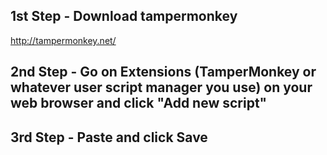 ## 1st Step - Download tampermonkey
http://tampermonkey.net/

## 2nd Step - Go on Extensions (TamperMonkey or whatever user script manager you use) on your web browser and click "Add new script"

## 3rd Step - Paste and click Save
